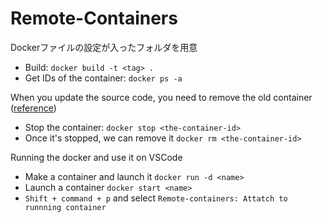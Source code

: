 # Remote-Containers

Dockerファイルの設定が入ったフォルダを用意

* Build: `docker build -t <tag> .` 
* Get IDs of the container: `docker ps -a`

When you update the source code, you need to remove the old container ([reference](https://docs.docker.com/get-started/03_updating_app/#update-the-source-code))
* Stop the container: `docker stop <the-container-id>`
* Once it's stopped, we can remove it `docker rm <the-container-id>`


Running the docker and use it on VSCode
* Make a container and launch it `docker run -d <name>`
* Launch a container `docker start <name>`
* `Shift + command + p` and select `Remote-containers: Attatch to runnning container`
